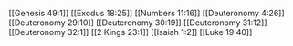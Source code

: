 [[Genesis 49:1]]
[[Exodus 18:25]]
[[Numbers 11:16]]
[[Deuteronomy 4:26]]
[[Deuteronomy 29:10]]
[[Deuteronomy 30:19]]
[[Deuteronomy 31:12]]
[[Deuteronomy 32:1]]
[[2 Kings 23:1]]
[[Isaiah 1:2]]
[[Luke 19:40]]
